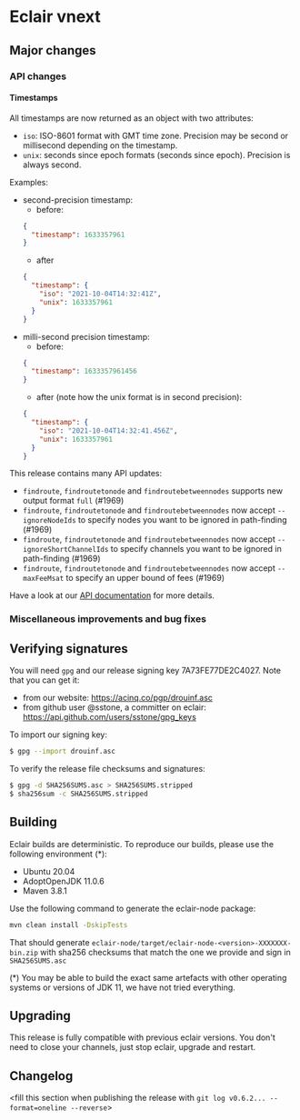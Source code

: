 # Eclair vnext

<insert here a high-level description of the release>

## Major changes

<insert changes>

### API changes

#### Timestamps

All timestamps are now returned as an object with two attributes:
- `iso`: ISO-8601 format with GMT time zone. Precision may be second or millisecond depending on the timestamp.
- `unix`: seconds since epoch formats (seconds since epoch). Precision is always second.

Examples:
- second-precision timestamp:
  - before:
  ```json
  {
    "timestamp": 1633357961
  }
  ```
  - after
  ```json
  {
    "timestamp": {
      "iso": "2021-10-04T14:32:41Z",
      "unix": 1633357961
    }
  }
  ```
- milli-second precision timestamp:
  - before:
  ```json
  {
    "timestamp": 1633357961456
  }
  ```
  - after (note how the unix format is in second precision):
  ```json
  {
    "timestamp": {
      "iso": "2021-10-04T14:32:41.456Z",
      "unix": 1633357961
    }
  }
  ```

This release contains many API updates:

- `findroute`, `findroutetonode` and `findroutebetweennodes` supports new output format `full` (#1969)
- `findroute`, `findroutetonode` and `findroutebetweennodes` now accept `--ignoreNodeIds` to specify nodes you want to be ignored in path-finding (#1969)
- `findroute`, `findroutetonode` and `findroutebetweennodes` now accept `--ignoreShortChannelIds` to specify channels you want to be ignored in path-finding (#1969)
- `findroute`, `findroutetonode` and `findroutebetweennodes` now accept `--maxFeeMsat` to specify an upper bound of fees (#1969)

Have a look at our [API documentation](https://acinq.github.io/eclair) for more details.

### Miscellaneous improvements and bug fixes

<insert changes>

## Verifying signatures

You will need `gpg` and our release signing key 7A73FE77DE2C4027. Note that you can get it:

- from our website: https://acinq.co/pgp/drouinf.asc
- from github user @sstone, a committer on eclair: https://api.github.com/users/sstone/gpg_keys

To import our signing key:

```sh
$ gpg --import drouinf.asc
```

To verify the release file checksums and signatures:

```sh
$ gpg -d SHA256SUMS.asc > SHA256SUMS.stripped
$ sha256sum -c SHA256SUMS.stripped
```

## Building

Eclair builds are deterministic. To reproduce our builds, please use the following environment (*):

- Ubuntu 20.04
- AdoptOpenJDK 11.0.6
- Maven 3.8.1

Use the following command to generate the eclair-node package:

```sh
mvn clean install -DskipTests
```

That should generate `eclair-node/target/eclair-node-<version>-XXXXXXX-bin.zip` with sha256 checksums that match the one we provide and sign in `SHA256SUMS.asc`

(*) You may be able to build the exact same artefacts with other operating systems or versions of JDK 11, we have not tried everything.

## Upgrading

This release is fully compatible with previous eclair versions. You don't need to close your channels, just stop eclair, upgrade and restart.

## Changelog

<fill this section when publishing the release with `git log v0.6.2... --format=oneline --reverse`>
